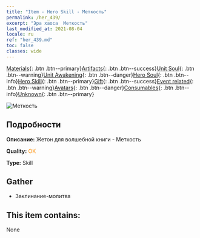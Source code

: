 ```yaml
---
title: "Item - Hero Skill - Меткость"
permalink: /her_439/
excerpt: "Эра хаоса  Меткость"
last_modified_at: 2021-08-04
locale: ru
ref: "her_439.md"
toc: false
classes: wide
---
```

 [Materials](/ItemsRU/){: .btn .btn--primary}[Artifacts](/ItemsRU/Artifacts/){: .btn .btn--success}[Unit Soul](/ItemsRU/UnitSoul/){: .btn .btn--warning}[Unit Awakening](/ItemsRU/UnitAwakening/){: .btn .btn--danger}[Hero Soul](/ItemsRU/HeroSoul/){: .btn .btn--info}[Hero Skill](/ItemsRU/HeroSkill/){: .btn .btn--primary}[Gift](/ItemsRU/Gift/){: .btn .btn--success}[Event related](/ItemsRU/Events/){: .btn .btn--warning}[Avatars](/ItemsRU/Avatars/){: .btn .btn--danger}[Consumables](/ItemsRU/Consumables/){: .btn .btn--info}[Unknown](/ItemsRU/Unknown/){: .btn .btn--primary}

 ![Меткость](/images/t/ps_baifabaizhong.png)

## Подробности
 **Описание:** Жетон для волшебной книги - Меткость

 **Quality:** <span style="color: #FF8C00">OK</span>

 **Type:** Skill

## Gather

*    Заклинание-молитва 

## This item contains:

  None

